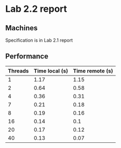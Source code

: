 # Lab 2.2 report

## Machines
Specification is in Lab 2.1 report

## Performance

| Threads | Time local (s) | Time remote (s) |
|---------|----------------|-----------------|
| 1       | 1.17           | 1.15            |
| 2       | 0.64           | 0.58            |
| 4       | 0.36           | 0.31            |
| 7       | 0.21           | 0.18            |
| 8       | 0.19           | 0.16            |
| 16      | 0.14           | 0.1             |
| 20      | 0.17           | 0.12            |
| 40      | 0.13           | 0.07            |
